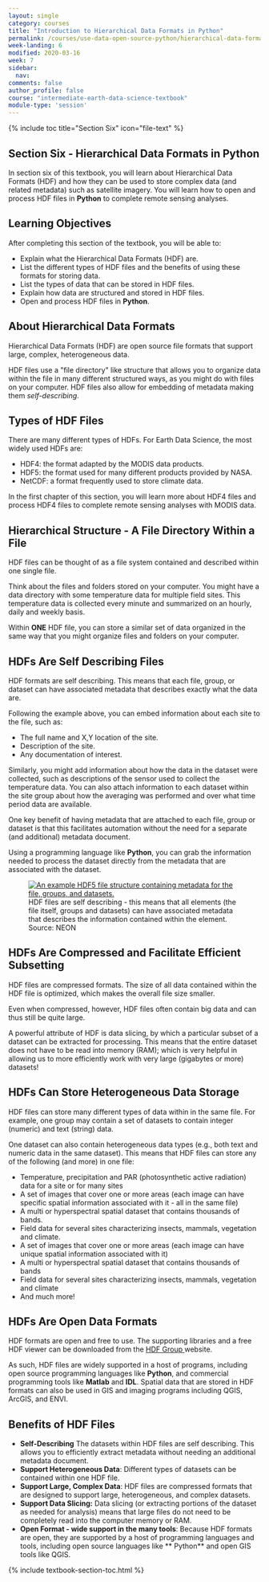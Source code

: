 ```yaml
---
layout: single
category: courses
title: "Introduction to Hierarchical Data Formats in Python"
permalink: /courses/use-data-open-source-python/hierarchical-data-formats-hdf/
week-landing: 6
modified: 2020-03-16
week: 7
sidebar:
  nav:
comments: false
author_profile: false
course: "intermediate-earth-data-science-textbook"
module-type: 'session'
---
```


{% include toc title="Section Six" icon="file-text" %}

<div class="notice--info" markdown="1">

## <i class="fa fa-ship" aria-hidden="true"></i> Section Six - Hierarchical Data Formats in Python

In section six of this textbook, you will learn about Hierarchical Data Formats (HDF) and how they can be used to store complex data (and related metadata) such as satellite imagery. You will learn how to open and process HDF files in **Python** to complete remote sensing analyses.


## <i class="fa fa-graduation-cap" aria-hidden="true"></i> Learning Objectives

After completing this section of the textbook, you will be able to:

* Explain what the Hierarchical Data Formats (HDF) are.
* List the different types of HDF files and the benefits of using these formats for storing data.
* List the types of data that can be stored in HDF files.
* Explain how data are structured and stored in HDF files.
* Open and process HDF files in **Python**.

</div>

## About Hierarchical Data Formats

Hierarchical Data Formats (HDF) are open source file formats that support large, complex, heterogeneous data.

HDF files use a "file directory" like structure that allows you to organize data within the file in many different structured ways, as you might do with files on your computer. HDF files also allow for embedding of metadata making them *self-describing*.


## Types of HDF Files

There are many different types of HDFs. For Earth Data Science, the most widely used HDFs are:
* HDF4: the format adapted by the MODIS data products.
* HDF5: the format used for many different products provided by NASA.
* NetCDF: a format frequently used to store climate data.

In the first chapter of this section, you will learn more about HDF4 files and process HDF4 files to complete remote sensing analyses with MODIS data. 


## Hierarchical Structure - A File Directory Within a File

HDF files can be thought of as a file system contained and described within one single file. 

Think about the files and folders stored on your computer. You might have a data directory with some temperature data for multiple field sites. This temperature data is collected every minute and summarized on an hourly, daily and weekly basis. 

Within **ONE** HDF file, you can store a similar set of data organized in the same way that you might organize files and folders on your computer. 

## HDFs Are Self Describing Files

HDF formats are self describing. This means that each file, group, or dataset can have associated metadata that describes exactly what the data are. 

Following the example above, you can embed information about each site to the file, such as:

* The full name and X,Y location of the site.
* Description of the site.
* Any documentation of interest.

Similarly, you might add information about how the data in the dataset were collected, such as descriptions of the sensor used to collect the temperature data. You can also attach information to each dataset within the site group about how the averaging was performed and over what time period data are available. 

One key benefit of having metadata that are attached to each file, group or dataset is that this facilitates automation without the need for a separate (and additional) metadata document. 

Using a programming language like **Python**, you can grab the information needed to process the dataset directly from the metadata that are associated with the dataset.


<figure>
 <a href="{{ site.url }}/images/earth-analytics/hierarchical-data-formats/hdf5-example-data-structure-with-metadata.jpg">
 <img src="{{ site.url }}/images/earth-analytics/hierarchical-data-formats/hdf5-example-data-structure-with-metadata.jpg" alt = "An example HDF5 file structure containing metadata for the file, groups, and datasets."></a>
 <figcaption> HDF files are self describing - this means that all elements (the file itself, groups and datasets) can have associated metadata that describes the information contained within the element. Source: NEON
 </figcaption>
</figure>



## HDFs Are Compressed and Facilitate Efficient Subsetting

HDF files are compressed formats. The size of all data contained within the HDF file is optimized, which makes the overall file size smaller. 

Even when compressed, however, HDF files often contain big data and can thus still be quite large. 

A powerful attribute of HDF is data slicing, by which a particular subset of a dataset can be extracted for processing. This means that the entire dataset does not have to be read into memory (RAM); which is very helpful in allowing us to more efficiently work with very large (gigabytes or more) datasets! 


## HDFs Can Store Heterogeneous Data Storage

HDF files can store many different types of data within in the same file. For example, one group may contain a set of datasets to contain integer (numeric) and text (string) data. 

One dataset can also contain heterogeneous data types (e.g., both text and numeric data in the same dataset). This means that HDF files can store any of the following (and more) in one file:

* Temperature, precipitation and PAR (photosynthetic active radiation) data for a site or for many sites 
* A set of images that cover one or more areas (each image can have specific spatial information associated with it - all in the same file)
* A multi or hyperspectral spatial dataset that contains thousands of bands.
* Field data for several sites characterizing insects, mammals, vegetation and climate.
* A set of images that cover one or more areas (each image can have unique spatial information associated with it)
* A multi or hyperspectral spatial dataset that contains thousands of bands
* Field data for several sites characterizing insects, mammals, vegetation and climate
* And much more!


## HDFs Are Open Data Formats

HDF formats are open and free to use. The supporting libraries and a free HDF viewer can be downloaded from the <a href="https://www.hdfgroup.org/downloads/" target="_blank">HDF Group </a> website.

As such, HDF files are widely supported in a host of programs, including open source programming languages like **Python**, and commercial programming tools like **Matlab** and **IDL**. Spatial data that are stored in HDF formats can also be used in GIS and imaging programs including QGIS, ArcGIS, and ENVI.


## Benefits of HDF Files 

* **Self-Describing** The datasets within HDF files are self describing. This allows you to efficiently extract metadata without needing an additional metadata document.
* **Support Heterogeneous Data**: Different types of datasets can be contained within one HDF file. 
* **Support Large, Complex Data**: HDF files are compressed formats that are designed to support large, heterogeneous, and complex datasets. 
* **Support Data Slicing:** Data slicing (or extracting portions of the dataset as needed for analysis) means that large files do not need to be completely read into the computer memory or RAM.
* **Open Format -  wide support in the many tools**: Because HDF formats are open, they are supported by a host of programming languages and tools, including open source languages like ** Python** and open GIS tools like QGIS.

{% include textbook-section-toc.html %}
